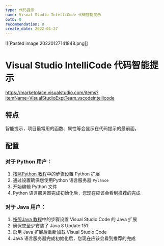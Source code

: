 ```yaml
---
type: 代码提示
name: Visual Studio IntelliCode 代码智能提示
ootb: 0
recommendation: 8
create_date: 2022-01-27
---
```


![[Pasted image 20220127141848.png]]

# Visual Studio IntelliCode 代码智能提示

https://marketplace.visualstudio.com/items?itemName=VisualStudioExptTeam.vscodeintellicode

## 特点

智能提示，项目最常用的函数、属性等会显示在代码提示的最前面。

## 配置

### 对于 Python 用户：

1.  [按照Python 教程](https://code.visualstudio.com/docs/python/python-tutorial#_prerequisites)中的步骤设置 Python 扩展
2. 通过设置确保您使用Python 语言服务器 `Pylance` 
3.  开始编辑 Python 文件
4.  Python 语言服务器完成初始化后，您现在应该会看到推荐的完成


### 对于 Java 用户：

1.  [按照Java 教程](https://code.visualstudio.com/docs/java/java-tutorial)中的步骤设置 Visual Studio Code 的 Java 扩展
2.  确保您至少安装了 Java 8 Update 151
3.  启用 Java 扩展后重新加载 Visual Studio Code
4.  Java 语言服务器完成初始化后，您现在应该会看到推荐的完成
